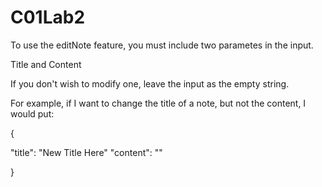 # C01Lab2

To use the editNote feature, you must include two parametes in the input.

Title and Content

If you don't wish to modify one, leave the input as the empty string.

For example, if I want to change the title of a note, but not the content, I would put:

{

"title": "New Title Here"
"content": ""

}
